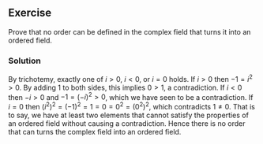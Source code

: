 ## Exercise

Prove that no order can be defined in the complex field that turns it into an ordered field.

### Solution

By trichotemy, exactly one of $i > 0$, $i < 0$, or $i = 0$ holds. If $i > 0$ then $-1 = i^2 > 0$. By adding $1$ to both sides, this implies $0 > 1$, a contradiction. If $i < 0$ then $-i > 0$ and $-1 = (-i)^2 > 0$, which we have seen to be a contradiction. If $i = 0$ then $\left( i^2 \right) ^2 = (-1)^2 = 1 = 0 = 0^2 = \left( 0^2 \right) ^2,$ which contradicts $1 \ne 0$. That is to say, we have at least two elements that cannot satisfy the properties of an ordered field without causing a contradiction. Hence there is no order that can turns the complex field into an ordered field.
